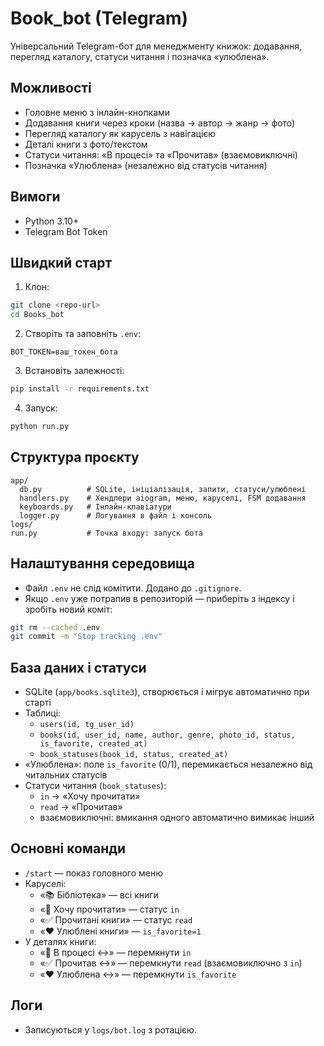 # Book_bot (Telegram)

Універсальний Telegram-бот для менеджменту книжок: додавання, перегляд каталогу, статуси читання і позначка «улюблена».

## Можливості

- Головне меню з інлайн-кнопками
- Додавання книги через кроки (назва → автор → жанр → фото)
- Перегляд каталогу як карусель з навігацією
- Деталі книги з фото/текстом
- Статуси читання: «В процесі» та «Прочитав» (взаємовиключні)
- Позначка «Улюблена» (незалежно від статусів читання)

## Вимоги

- Python 3.10+
- Telegram Bot Token

## Швидкий старт

1. Клон:

```bash
git clone <repo-url>
cd Books_bot
```

2. Створіть та заповніть `.env`:

```env
BOT_TOKEN=ваш_токен_бота
```

3. Встановіть залежності:

```bash
pip install -r requirements.txt
```

4. Запуск:

```bash
python run.py
```

## Структура проєкту

```
app/
  db.py          # SQLite, ініціалізація, запити, статуси/улюблені
  handlers.py    # Хендлери aiogram, меню, каруселі, FSM додавання
  keyboards.py   # Інлайн-клавіатури
  logger.py      # Логування в файл і консоль
logs/
run.py           # Точка входу: запуск бота
```

## Налаштування середовища

- Файл `.env` не слід комітити. Додано до `.gitignore`.
- Якщо `.env` уже потрапив в репозиторій — приберіть з індексу і зробіть новий коміт:

```bash
git rm --cached .env
git commit -m "Stop tracking .env"
```

## База даних і статуси

- SQLite (`app/books.sqlite3`), створюється і мігрує автоматично при старті
- Таблиці:
  - `users(id, tg_user_id)`
  - `books(id, user_id, name, author, genre, photo_id, status, is_favorite, created_at)`
  - `book_statuses(book_id, status, created_at)`
- «Улюблена»: поле `is_favorite` (0/1), перемикається незалежно від читальних статусів
- Статуси читання (`book_statuses`):
  - `in` → «Хочу прочитати»
  - `read` → «Прочитав»
  - взаємовиключні: вмикання одного автоматично вимикає інший

## Основні команди

- `/start` — показ головного меню
- Каруселі:
  - «📚 Бібліотека» — всі книги
  - «📕 Хочу прочитати» — статус `in`
  - «✅ Прочитані книги» — статус `read`
  - «❤️ Улюблені книги» — `is_favorite=1`
- У деталях книги:
  - «📕 В процесі ↔» — перемкнути `in`
  - «✅ Прочитав ↔» — перемкнути `read` (взаємовиключно з `in`)
  - «❤️ Улюблена ↔» — перемкнути `is_favorite`

## Логи

- Записуються у `logs/bot.log` з ротацією.
